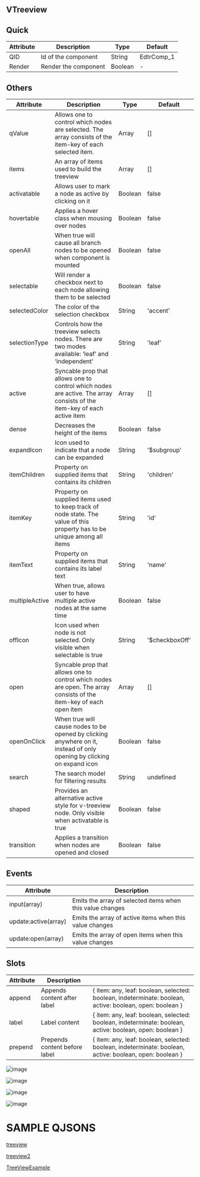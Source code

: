 ## VTreeview


## Quick

| Attribute | Description          | Type    | Default    |
| --------- | -------------------- | ------- | ---------- |
| QID       | Id of the component  | String  | EdtrComp_1 |
| Render    | Render the component | Boolean | -          |

## Others

| Attribute      | Description                                                  | Type    | Default        |
| -------------- | ------------------------------------------------------------ | ------- | -------------- |
| qValue         | Allows one to control which nodes are selected. The array consists of the item-key of each selected item. | Array   | []             |
| items          | An array of items used to build the treeview                 | Array   | []             |
| activatable    | Allows user to mark a node as active by clicking on it       | Boolean | false          |
| hovertable     | Applies a hover class when mousing over nodes                | Boolean | false          |
| openAll        | When true will cause all branch nodes to be opened when component is mounted | Boolean | false          |
| selectable     | Will render a checkbox next to each node allowing them to be selected | Boolean | false          |
| selectedColor  | The color of the selection checkbox                          | String  | 'accent'       |
| selectionType  | Controls how the treeview selects nodes. There are two modes available: ‘leaf’ and ‘independent’ | String  | 'leaf'         |
| active         | Syncable prop that allows one to control which nodes are active. The array consists of the item-key of each active item | Array   | []             |
| dense          | Decreases the height of the items                            | Boolean | false          |
| expandIcon     | Icon used to indicate that a node can be expanded            | String  | '$subgroup'    |
| itemChildren   | Property on supplied items that contains its children        | String  | 'children'     |
| itemKey        | Property on supplied items used to keep track of node state. The value of this property has to be unique among all items | String  | 'id'           |
| itemText       | Property on supplied items that contains its label text      | String  | 'name'         |
| multipleActive | When true, allows user to have multiple active nodes at the same time | Boolean | false          |
| offIcon        | Icon used when node is not selected. Only visible when selectable is true | String  | '$checkboxOff' |
| open           | Syncable prop that allows one to control which nodes are open. The array consists of the item-key of each open item | Array   | []             |
| openOnClick    | When true will cause nodes to be opened by clicking anywhere on it, instead of only opening by clicking on expand icon | Boolean | false          |
| search         | The search model for filtering results                       | String  | undefined      |
| shaped         | Provides an alternative active style for v-treeview node. Only visible when activatable is true | Boolean | false          |
| transition     | Applies a transition when nodes are opened and closed        | Boolean | false          |

## 

## Events

| Attribute            | Description                                               |
| -------------------- | --------------------------------------------------------- |
| input(array)         | Emits the array of selected items when this value changes |
| update:active(array) | Emits the array of active items when this value changes   |
| update:open(array)   | Emits the array of open items when this value changes     |

## Slots

| Attribute | Description                   |                                                              |
| --------- | ----------------------------- | ------------------------------------------------------------ |
| append    | Appends content after label   | { item: any, leaf: boolean, selected: boolean, indeterminate: boolean, active: boolean, open: boolean } |
| label     | Label content                 | { item: any, leaf: boolean, selected: boolean, indeterminate: boolean, active: boolean, open: boolean } |
| prepend   | Prepends content before label | { item: any, leaf: boolean, selected: boolean, indeterminate: boolean, active: boolean, open: boolean } |




![image](https://cdn.softtech.com.tr/ngsp-quick/nemo/dev/mdImages/VTreeview/treeview-1.jpeg)


![image](https://cdn.softtech.com.tr/ngsp-quick/nemo/dev/mdImages/VTreeview/treeview-2.jpeg)


![image](https://cdn.softtech.com.tr/ngsp-quick/nemo/dev/mdImages/VTreeview/treeview-3.jpg)


![image](https://cdn.softtech.com.tr/ngsp-quick/nemo/dev/mdImages/VTreeview/treeview-4.jpg)

# SAMPLE QJSONS

<a href="" onclick="this.href='?q=qjsons/treeview.qjson'; this.target=(window.location !== window.parent.location) ? '' : '_blank';"  target=''>treeview</a>

<a href="" onclick="this.href='?q=qjsons/treeview2.qjson'; this.target=(window.location !== window.parent.location) ? '' : '_blank';"  target=''>treeview2</a>

<a href="" onclick="this.href='?q=qjsons/TreeViewExample.qjson'; this.target=(window.location !== window.parent.location) ? '' : '_blank';"  target=''>TreeViewExample</a>

